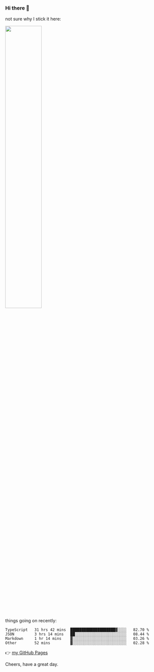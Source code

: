 ### Hi there 👋

not sure why I stick it here:

[<img width="48%" src="https://github-readme-stats.vercel.app/api?username=ykzhukian&show_icons=true&theme=dracula">](https://github.com/anuraghazra/github-readme-stats)


things going on recently:

<!--START_SECTION:waka-->

```text
TypeScript   31 hrs 42 mins  ████████████████████▓░░░░   82.70 %
JSON         3 hrs 14 mins   ██░░░░░░░░░░░░░░░░░░░░░░░   08.44 %
Markdown     1 hr 14 mins    ▓░░░░░░░░░░░░░░░░░░░░░░░░   03.26 %
Other        52 mins         ▓░░░░░░░░░░░░░░░░░░░░░░░░   02.28 %
```

<!--END_SECTION:waka-->

👉 [my GitHub Pages](https://ykzhukian.github.io)

Cheers, have a great day.

